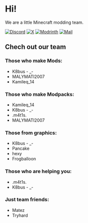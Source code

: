 # Hi!
We are a little Minecraft modding team.

[![Discord](https://badgen.net/badge/Join/Discord/?icon=discord)](https://discord.gg/gDrPpXb8qG)
[![X](https://badgen.net/badge/Follow/X.com/black)](https://x.com/Ancient_Team_)
[![Modrinth](https://badgen.net/badge/Visit/Modrinth/1bd96a)](https://modrinth.com/organization/ancient-team)
[![Mail](https://badgen.net/badge/Send/Mail/red)](mailto:AncientTeam@proton.me)

## Chech out our team
### Those who make Mods:
* K8bus - _-
* MALYMATI2007
* Kamileq_14
### Those who make Modpacks:
* Kamileq_14
* K8bus - _-
* .m4t1s.
* MALYMATI2007
### Those from graphics:
* K8bus - _-
* Pancake
* hexy
* Frogballoon
### Those who are helping you:
* .m4t1s.
* K8bus - _-
### Just team friends:
* Matez
* Tryhard
